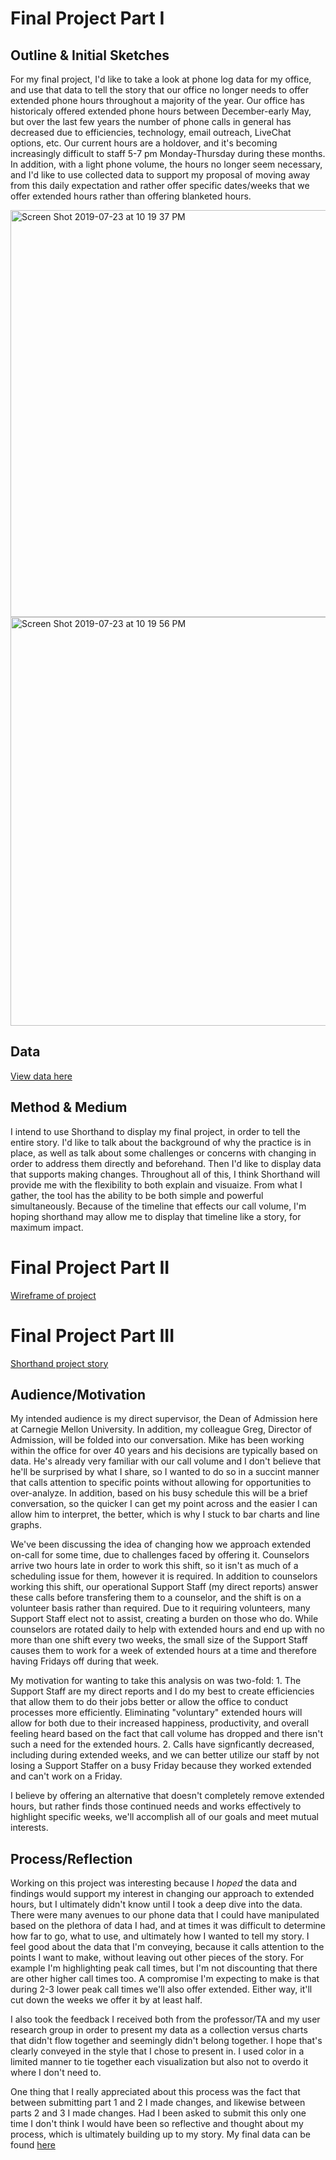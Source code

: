 # Final Project Part I

## Outline & Initial Sketches
For my final project, I'd like to take a look at phone log data for my office, and use that data to tell the story that our office no longer needs to offer extended phone hours throughout a majority of the year. Our office has historicaly offered extended phone hours between December-early May, but over the last few years the number of phone calls in general has decreased due to efficiencies, technology, email outreach, LiveChat options, etc. Our current hours are a holdover, and it's becoming increasingly difficult to staff 5-7 pm Monday-Thursday during these months. In addition, with a light phone volume, the hours no longer seem necessary, and I'd like to use collected data to support my proposal of moving away from this daily expectation and rather offer specific dates/weeks that we offer extended hours rather than offering blanketed hours.

<img width="651" alt="Screen Shot 2019-07-23 at 10 19 37 PM" src="https://user-images.githubusercontent.com/52505691/61760011-1de9b300-ad98-11e9-9f43-dc11115a8bcc.png">

<img width="654" alt="Screen Shot 2019-07-23 at 10 19 56 PM" src="https://user-images.githubusercontent.com/52505691/61760019-2641ee00-ad98-11e9-8824-dc4ee87f210b.png">

## Data
[View data here](https://cmu.box.com/s/gpfe0yvjm9sxc2thjziei65ebaqweq46)

## Method & Medium
I intend to use Shorthand to display my final project, in order to tell the entire story. I'd like to talk about the background of why the practice is in place, as well as talk about some challenges or concerns with changing in order to address them directly and beforehand. Then I'd like to display data that supports making changes. Throughout all of this, I think Shorthand will provide me with the flexibility to both explain and visuaize. From what I gather, the tool has the ability to be both simple and powerful simultaneously. Because of the timeline that effects our call volume, I'm hoping shorthand may allow me to display that timeline like a story, for maximum impact.

# Final Project Part II
[Wireframe of project](https://balsamiq.cloud/svs36g1/pvzjc64)

# Final Project Part III
[Shorthand project story](https://carnegiemellon.shorthandstories.com/2018-19CallVolume/index.html)

## Audience/Motivation
My intended audience is my direct supervisor, the Dean of Admission here at Carnegie Mellon University. In addition, my colleague Greg, Director of Admission, will be folded into our conversation. Mike has been working within the office for over 40 years and his decisions are typically based on data. He's already very familiar with our call volume and I don't believe that he'll be surprised by what I share, so I wanted to do so in a succint manner that calls attention to specific points without allowing for opportunities to over-analyze. In addition, based on his busy schedule this will be a brief conversation, so the quicker I can get my point across and the easier I can allow him to interpret, the better, which is why I stuck to bar charts and line graphs.

We've been discussing the idea of changing how we approach extended on-call for some time, due to challenges faced by offering it. Counselors arrive two hours late in order to work this shift, so it isn't as much of a scheduling issue for them, however it is required. In addition to counselors working this shift, our operational Support Staff (my direct reports) answer these calls before transfering them to a counselor, and the shift is on a volunteer basis rather than required. Due to it requiring volunteers, many Support Staff elect not to assist, creating a burden on those who do. While counselors are rotated daily to help with extended hours and end up with no more than one shift every two weeks, the small size of the Support Staff causes them to work for a week of extended hours at a time and therefore having Fridays off during that week.

My motivation for wanting to take this analysis on was two-fold: 1. The Support Staff are my direct reports and I do my best to create efficiencies that allow them to do their jobs better or allow the office to conduct processes more efficiently. Eliminating "voluntary" extended hours will allow for both due to their increased happiness, productivity, and overall feeling heard based on the fact that call volume has dropped and there isn't such a need for the extended hours. 2. Calls have signficantly decreased, including during extended weeks, and we can better utilize our staff by not losing a Support Staffer on a busy Friday because they worked extended and can't work on a Friday.

I believe by offering an alternative that doesn't completely remove extended hours, but rather finds those continued needs and works effectively to highlight specific weeks, we'll accomplish all of our goals and meet mutual interests.

## Process/Reflection

Working on this project was interesting because I *hoped* the data and findings would support my interest in changing our approach to extended hours, but I ultimately didn't know until I took a deep dive into the data. There were many avenues to our phone data that I could have manipulated based on the plethora of data I had, and at times it was difficult to determine how far to go, what to use, and ultimately how I wanted to tell my story. I feel good about the data that I'm conveying, because it calls attention to the points I want to make, without leaving out other pieces of the story. For example I'm highlighting peak call times, but I'm not discounting that there are other higher call times too. A compromise I'm expecting to make is that during 2-3 lower peak call times we'll also offer extended. Either way, it'll cut down the weeks we offer it by at least half.

I also took the feedback I received both from the professor/TA and my user research group in order to present my data as a collection versus charts that didn't flow together and seemingly didn't belong together. I hope that's clearly conveyed in the style that I chose to present in. I used color in a limited manner to tie together each visualization but also not to overdo it where I don't need to.

One thing that I really appreciated about this process was the fact that between submitting part 1 and 2 I made changes, and likewise between parts 2 and 3 I made changes. Had I been asked to submit this only one time I don't think I would have been so reflective and thought about my process, which is ultimately building up to my story. My final data can be found [here](https://cmu.box.com/s/jzmhtz7uztyy7hegsluvp29mce33hrz0)
